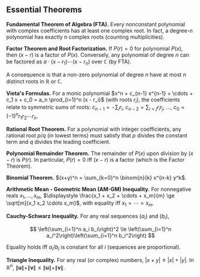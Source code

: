## Essential Theorems

**Fundamental Theorem of Algebra (FTA).** Every nonconstant polynomial with complex coefficients has at least
one complex root. In fact, a degree-n polynomial has exactly n complex roots (counting multiplicities).

**Factor Theorem and Root Factorization.** If $P(r) = 0$ for polynomial $P(x)$, then $(x - r)$ is a factor of
$P(x)$. Conversely, any polynomial of degree $n$ can be factored as $a \cdot (x - r_1) \cdots (x-r_n)$ over
$\mathbb{C}$ (by FTA).

A consequence is that a non-zero polynomial of degree $n$ have at most $n$ distinct roots in $\mathbb{R}$ or
$\mathbb{C}$.

**Vieta's Formulas.** For a monic polynomial $x^n + c_{n-1} x^{n-1} + \cdots + c_1 x + c_0 =
a_n \prod_{i=1}^n (x - r_i)$ (with roots $r_i$), the coefficients relate to symmetric sums of
roots: $c_{n-1} = -\sum_{i} r_i$, $c_{n-2} = \sum_{i<j} r_i r_j$, ..., $c_0 = (-1)^n r_1 r_2 \cdots r_n$.

**Rational Root Theorem.** For a polynomial with integer coefficients, any rational root $p/q$
(in lowest terms) must satisfy that $p$ divides the constant term and $q$ divides the leading coefficient.

**Polynomial Remainder Theorem.** The remainder of $P(x)$ upon division by $(x - r)$ is $P(r)$.
In particular, $P(r)=0$ iff $(x-r)$ is a factor (which is the Factor Theorem).

**Binomial Theorem.** $(x+y)^n = \sum_{k=0}^n \binom{n}{k} x^{n-k} y^k$.

**Arithmetic Mean - Geometric Mean (AM-GM) Inequality.** For nonnegative reals
$x_1,\dots,x_m$, $\displaystyle \frac{x_1 + x_2 + \cdots + x_m}{m} \ge \sqrt[m]{x_1 x_2 \cdots x_m}$,
with equality iff $x_1=\cdots=x_m$. 

**Cauchy-Schwarz Inequality.** For any real sequences $(a_i)$ and $(b_i)$,

$$
\left(\sum_{i=1}^n a_i b_i\right)^2 \le \left(\sum_{i=1}^n a_i^2\right)\left(\sum_{i=1}^n b_i^2\right)
$$

Equality holds iff $a_i/b_i$ is constant for all $i$ (sequences are proportional).

**Triangle Inequality.** For any real (or complex) numbers, $|x + y| \le |x| + |y|$.
In $\mathbb{R}^n$, $\|\mathbf{u}\| + \|\mathbf{v}\| \le \|\mathbf{u}\| + \|\mathbf{v}\|$.

